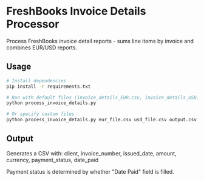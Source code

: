 # FreshBooks Invoice Details Processor

Process FreshBooks invoice detail reports - sums line items by invoice and combines EUR/USD reports.

## Usage

```bash
# Install dependencies
pip install -r requirements.txt

# Run with default files (invoice_details_EUR.csv, invoice_details_USD.csv)
python process_invoice_details.py

# Or specify custom files
python process_invoice_details.py eur_file.csv usd_file.csv output.csv
```

## Output

Generates a CSV with: client, invoice_number, issued_date, amount, currency, payment_status, date_paid

Payment status is determined by whether "Date Paid" field is filled.